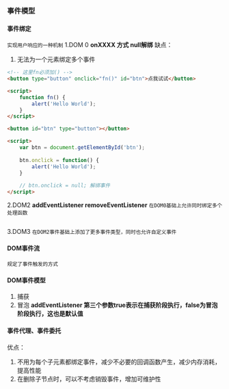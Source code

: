 ### 事件模型

#### 事件绑定
`实现用户响应的一种机制`
1.DOM 0
**onXXXX 方式 null解绑**
缺点：
1. 无法为一个元素绑定多个事件
```html
<!-- 这里fn必须加() -->
<button type="button" onclick="fn()" id="btn">点我试试</button>

<script>
    function fn() {
        alert('Hello World');
    }
</script>
```
```html
<button id="btn" type="button"></button>

<script>
    var btn = document.getElementById('btn');
    
    btn.onclick = function() {
        alert('Hello World');
    }
    
    // btn.onclick = null; 解绑事件 
</script>
```
2.DOM2
**addEventListener removeEventListener**
`在DOM0基础上允许同时绑定多个处理函数`
```html

```
3.DOM3
`在DOM2事件基础上添加了更多事件类型，同时也允许自定义事件`

#### DOM事件流
`规定了事件触发的方式`

#### DOM事件模型
1. 捕获
2. 冒泡
**addEventListener 第三个参数true表示在捕获阶段执行，false为冒泡阶段执行，这也是默认值**


#### 事件代理、事件委托
优点：
1. 不用为每个子元素都绑定事件，减少不必要的回调函数产生，减少内存消耗，提高性能
2. 在删除子节点时，可以不考虑销毁事件，增加可维护性